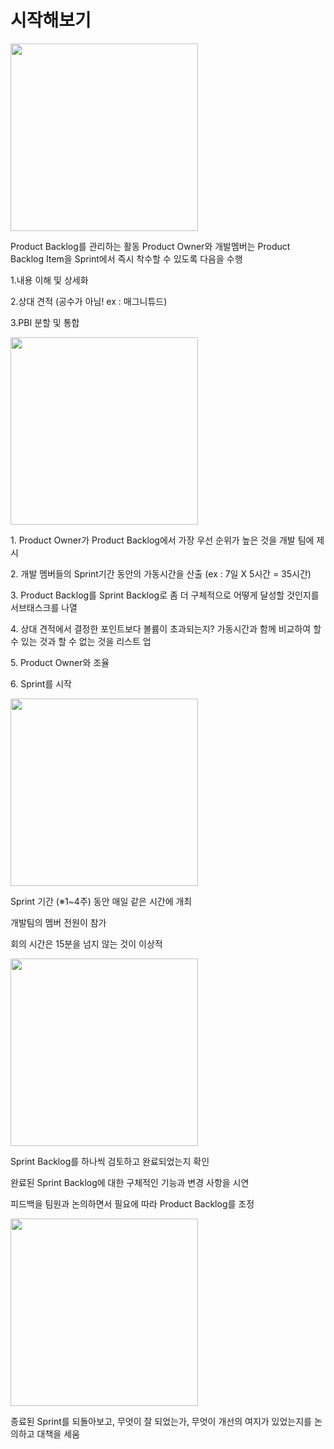 # 시작해보기

<procedure title="시작해보기" id="start-scrum">
    <step>
        <img src="step1.png" width="300" height="300" border-effect="line"/>
        <p>Product Backlog를 관리하는 활동 Product Owner와 개발멤버는 Product Backlog Item을 Sprint에서 즉시 착수할 수 있도록 다음을 수행</p>
        <p>1.내용 이해 및 상세화</p>
        <p>2.상대 견적 (공수가 아님! ex : 매그니튜드)</p>
        <p>3.PBI 분할 및 통합</p>
    </step>
    <step>
        <img src="step2.png" width="300" height="300" border-effect="line"/>
        <p>1. Product Owner가 Product Backlog에서 가장 우선 순위가 높은 것을 개발 팀에 제시</p>
        <p>2. 개발 멤버들의 Sprint기간 동안의 가동시간을 산출 (ex : 7일 X 5시간 = 35시간)</p>
        <p>3. Product Backlog를 Sprint Backlog로 좀 더 구체적으로 어떻게 달성할 것인지를 서브태스크를 나열</p>
        <p>4. 상대 견적에서 결정한 포인트보다 볼륨이 초과되는지? 가동시간과 함께 비교하여 할 수 있는 것과 할 수 없는 것을 리스트 업</p>
        <p>5. Product Owner와 조율</p>
        <p>6. Sprint를 시작</p>
    </step>
    <step>
        <img src="step3.png" width="300" height="300" border-effect="line"/>
        <p>Sprint 기간 (※1~4주) 동안 매일 같은 시간에 개최</p>
        <p>개발팀의 멤버 전원이 참가</p>
        <p>회의 시간은 15분을 넘지 않는 것이 이상적</p>
    </step>
    <step>
        <img src="step4.png" width="300" height="300" border-effect="line"/>
        <p>Sprint Backlog를 하나씩 검토하고 완료되었는지 확인</p>
        <p>완료된 Sprint Backlog에 대한 구체적인 기능과 변경 사항을 시연</p>
        <p>피드백을 팀원과 논의하면서 필요에 따라 Product Backlog를 조정</p>
    </step>
    <step>
        <img src="step5.png" width="300" height="300" border-effect="line"/>
        <p>종료된 Sprint를 되돌아보고, 무엇이 잘 되었는가, 무엇이 개선의 여지가 있었는지를 논의하고 대책을 세움</p>
    </step>
</procedure>
